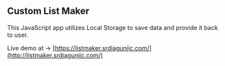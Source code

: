## Custom List Maker

This JavaScript app utilizes Local Storage to save data and provide it back to user.

Live demo at -> [https://listmaker.srdjagunjic.com/](http://listmaker.srdjagunjic.com/)
